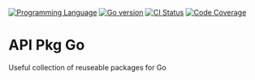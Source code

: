 [![Programming Language](https://img.shields.io/badge/language-GO-blue.svg)](https://shields.io/)
[![Go version](https://img.shields.io/badge/Go-v1.21-blue)](https://img.shields.io/)
[![CI Status](https://github.com/mdanialr/api-pkg-go/workflows/CI/badge.svg)](https://github.com/mdanialr/api-pkg-go/actions/workflows/on_push_pr.yml)
[![Code Coverage](https://github.com/mdanialr/api-pkg-go/wiki/coverage.svg)](https://github.com/mdanialr/api-pkg-go/wiki/coverage.svg)

# API Pkg Go
Useful collection of reuseable packages for Go
